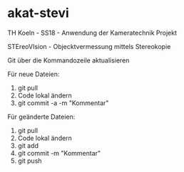 # akat-stevi

TH Koeln - SS18 - Anwendung der Kameratechnik Projekt

STEreoVIsion - Objecktvermessung mittels Stereokopie

Git über die Kommandozeile aktualisieren

Für neue Dateien:
1. git pull
2. Code lokal ändern
3. git commit -a -m "Kommentar"


Für geänderte Dateien:
1. git pull
2. Code lokal ändern
3. git add <Filename>
4. git commit <Filename> -m "Kommentar"
5. git push


